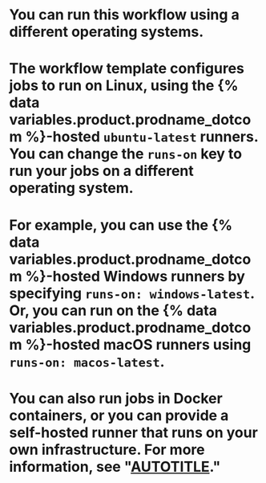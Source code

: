 # <!-- This is a YAML comment for use in annotated code examples. -->
# You can run this workflow using a different operating systems.
#
# The workflow template configures jobs to run on Linux, using the {% data variables.product.prodname_dotcom %}-hosted `ubuntu-latest` runners. You can change the `runs-on` key to run your jobs on a different operating system.
#
# For example, you can use the {% data variables.product.prodname_dotcom %}-hosted Windows runners by specifying `runs-on: windows-latest`. Or, you can run on the {% data variables.product.prodname_dotcom %}-hosted macOS runners using `runs-on: macos-latest`.
#
# You can also run jobs in Docker containers, or you can provide a self-hosted runner that runs on your own infrastructure. For more information, see "[AUTOTITLE](/actions/using-workflows/workflow-syntax-for-github-actions#jobsjob_idruns-on)."
